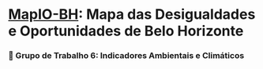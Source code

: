 # [MapIO-BH](https://osubh.medicina.ufmg.br/projetos/mapio-bh/): Mapa das Desigualdades e Oportunidades de Belo Horizonte  

### 🌳 Grupo de Trabalho 6: Indicadores Ambientais e Climáticos  
